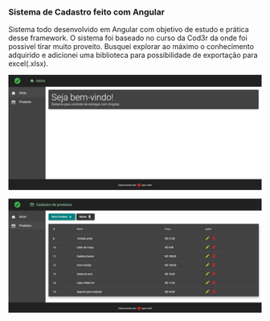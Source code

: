 ### Sistema de Cadastro feito com Angular
Sistema todo desenvolvido em Angular com objetivo de estudo e prática desse framework. O sistema foi baseado no curso da Cod3r da onde foi possivel tirar muito proveito. Busquei explorar ao máximo o conhecimento adquirido e adicionei uma biblioteca para possibilidade de exportação para excel(.xlsx).

![](https://github.com/luizclaudiolc/sistema-de-cadastro-com-angular/blob/master/front/src/assets/img/sisAg.jpg)

![](https://github.com/luizclaudiolc/sistema-de-cadastro-com-angular/blob/master/front/src/assets/img/sisAg1.jpg)
